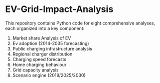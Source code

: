 # EV-Grid-Impact-Analysis
This repository contains Python code for eight comprehensive analyses, each organized into a key component:
1. Market share Analysis of EV 
2. Ev adoption (2014-2035 forecasting) 
3. Public charging infrastructure analysis 
4. Regional charger distribution 
5. Charging speed forecasts 
6. Home charging behaviour 
7. Grid capacity analysis 
8. Scenario engine (2018/2025/2030)
